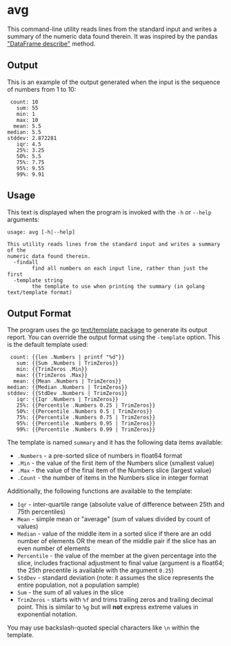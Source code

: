 # avg

This command-line utility reads lines from the standard input and writes a summary of the numeric data found therein. It was inspired by the pandas ["DataFrame describe"](https://pandas.pydata.org/pandas-docs/stable/reference/api/pandas.DataFrame.describe.html) method.

## Output

This is an example of the output generated when the input is the sequence of numbers from 1 to 10:

```
 count: 10
   sum: 55
   min: 1
   max: 10
  mean: 5.5
median: 5.5
stddev: 2.872281
   iqr: 4.5
   25%: 3.25
   50%: 5.5
   75%: 7.75
   95%: 9.55
   99%: 9.91
```

## Usage

This text is displayed when the program is invoked with the `-h` or `--help` arguments:

```
usage: avg [-h|--help]

This utility reads lines from the standard input and writes a summary of the
numeric data found therein.
  -findall
    	find all numbers on each input line, rather than just the first
  -template string
    	the template to use when printing the summary (in golang text/template format)
```

## Output Format

The program uses the go [text/template package](https://golang.org/pkg/text/template/) to generate its output report. You can override the output format using the `-template` option. This is the default template used:

```
 count: {{len .Numbers | printf "%d"}}
   sum: {{Sum .Numbers | TrimZeros}}
   min: {{TrimZeros .Min}}
   max: {{TrimZeros .Max}}
  mean: {{Mean .Numbers | TrimZeros}}
median: {{Median .Numbers | TrimZeros}}
stddev: {{StdDev .Numbers | TrimZeros}}
   iqr: {{Iqr .Numbers | TrimZeros}}
   25%: {{Percentile .Numbers 0.25 | TrimZeros}}
   50%: {{Percentile .Numbers 0.5 | TrimZeros}}
   75%: {{Percentile .Numbers 0.75 | TrimZeros}}
   95%: {{Percentile .Numbers 0.95 | TrimZeros}}
   99%: {{Percentile .Numbers 0.99 | TrimZeros}}
```

The template is named `summary` and it has the following data items available:

* `.Numbers` - a pre-sorted slice of numbers in float64 format
* `.Min` - the value of the first item of the Numbers slice (smallest value)
* `.Max` - the value of the final item of the Numbers slice (largest value)
* `.Count` - the number of items in the Numbers slice in integer format

Additionally, the following functions are available to the template:

* `Iqr` - inter-quartile range (absolute value of difference between 25th and 75th percentiles)
* `Mean` - simple mean or "average" (sum of values divided by count of values)
* `Median` - value of the middle item in a sorted slice if there are an odd number of elements OR the mean of the middle pair if the slice has an even number of elements
* `Percentile` - the value of the member at the given percentage into the slice, includes fractional adjustment to final value (argument is a float64; the 25th precentile is available with the argument `0.25`)
* `StdDev` - standard deviation (note: it assumes the slice represents the entire population, not a population sample)
* `Sum` - the sum of all values in the slice
* `TrimZeros` - starts with `%f` and trims trailing zeros and trailing decimal point. This is similar to `%g` but will **not** express extreme values in exponential notation.

You may use backslash-quoted special characters like `\n` within the template.
